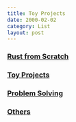 ```yaml
---
title: Toy Projects
date: 2000-02-02
category: List
layout: post
---
```



### [Rust from Scratch]({{site.baseurl}}/list/rustfromscratch.html)

### [Toy Projects]({{site.baseurl}}/list/toyprojects.html)

### [Problem Solving]({{site.baseurl}}/list/problemsolving.html)

### [Others]({{site.baseurl}}/list/others.html)
